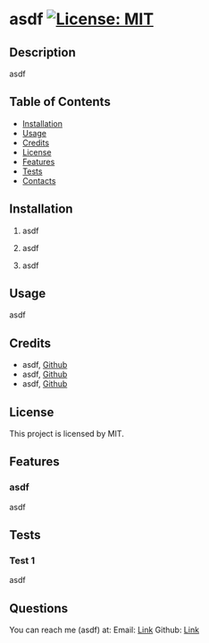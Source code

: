 # asdf [![License: MIT](https://img.shields.io/badge/License-MIT-yellow.svg)](https://opensource.org/licenses/MIT)

## Description 
    
asdf

## Table of Contents
* [Installation](#installation)
* [Usage](#usage)
* [Credits](#credits)
* [License](#license)
* [Features](#features)
* [Tests](#tests)
* [Contacts](#questions)
    
## Installation
    
1. asdf

2. asdf

3. asdf
    
## Usage 
    
asdf
    
## Credits
* asdf, [Github](asdf)
* asdf, [Github](pmahalan)
* asdf, [Github]()

## License
    
This project is licensed by MIT.
    
## Features

### asdf 
asdf

 

 

 
    
## Tests
    
### Test 1
asdf

 

 

## Questions

You can reach me (asdf) at:
Email: [Link](asdf@aol.com)
Github: [Link](https://github.com/pmahalan)
